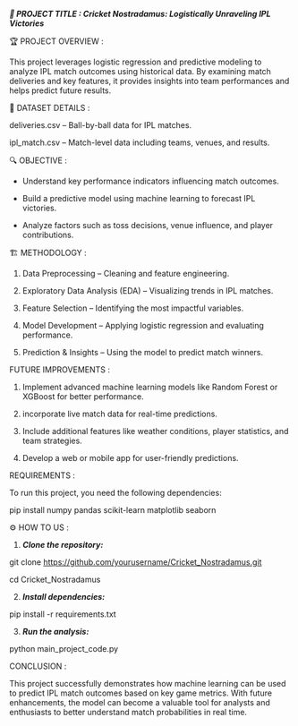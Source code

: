 ***📌 PROJECT TITLE : 
Cricket Nostradamus: Logistically Unraveling IPL Victories***

🏆 PROJECT OVERVIEW :

This project leverages logistic regression and predictive modeling to analyze IPL match outcomes using historical data. By examining match deliveries and key features, it provides insights into team performances and helps predict future results.


📂 DATASET DETAILS :

deliveries.csv – Ball-by-ball data for IPL matches.

ipl_match.csv – Match-level data including teams, venues, and results.


🔍 OBJECTIVE :


*  Understand key performance indicators influencing match outcomes.

*  Build a predictive model using machine learning to forecast IPL victories.

*  Analyze factors such as toss decisions, venue influence, and player contributions.


🏗 METHODOLOGY :


1. Data Preprocessing – Cleaning and feature engineering.

2. Exploratory Data Analysis (EDA) – Visualizing trends in IPL matches.

3. Feature Selection – Identifying the most impactful variables.

4. Model Development – Applying logistic regression and evaluating performance.

5. Prediction & Insights – Using the model to predict match winners.


FUTURE IMPROVEMENTS :

1. Implement advanced machine learning models like Random Forest or XGBoost for better performance.

2. incorporate live match data for real-time predictions.

3. Include additional features like weather conditions, player statistics, and team strategies.

4. Develop a web or mobile app for user-friendly predictions.


REQUIREMENTS :

To run this project, you need the following dependencies:

pip install numpy pandas scikit-learn matplotlib seaborn


⚙ HOW TO US :


1. ***Clone the repository:***
   
git clone https://github.com/yourusername/Cricket_Nostradamus.git

cd Cricket_Nostradamus

2. ***Install dependencies:***

pip install -r requirements.txt

3. ***Run the analysis:***

python main_project_code.py

CONCLUSION :

This project successfully demonstrates how machine learning can be used to predict IPL match outcomes based on key game metrics. With future enhancements, the model can become a valuable tool for analysts and enthusiasts to better understand match probabilities in real time.

